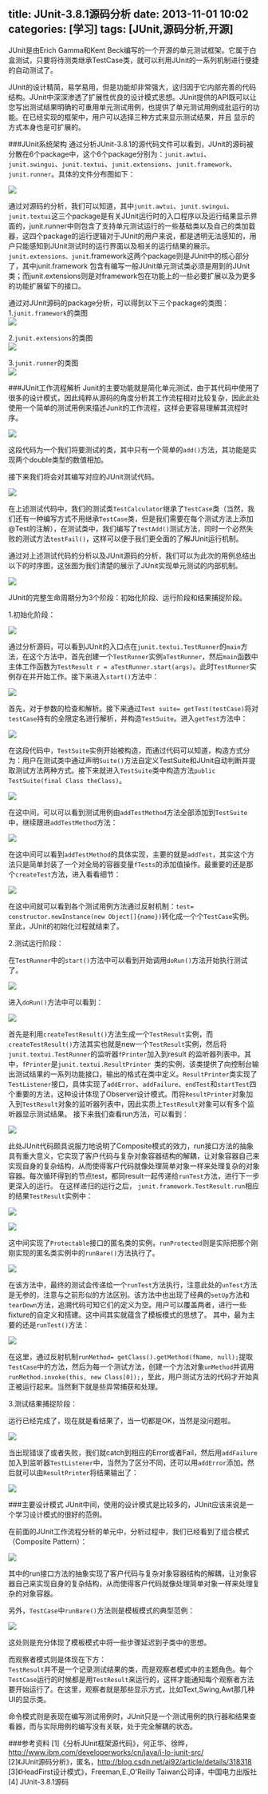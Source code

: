 title: JUnit-3.8.1源码分析
date: 2013-11-01 10:02
categories: [学习]
tags: [JUnit,源码分析,开源]
---

JUnit是由Erich Gamma和Kent Beck编写的一个开源的单元测试框架。它属于白盒测试，只要将待测类继承TestCase类，就可以利用JUnit的一系列机制进行便捷的自动测试了。

JUnit的设计精简，易学易用，但是功能却非常强大，这归因于它内部完善的代码结构。JUnit中深深渗透了扩展性优良的设计模式思想。JUnit提供的API既可以让您写出测试结果明确的可重用单元测试用例，也提供了单元测试用例成批运行的功能。在已经实现的框架中，用户可以选择三种方式来显示测试结果，并且 显示的方式本身也是可扩展的。

<!--more-->

###JUnit系统架构
通过分析JUnit-3.8.1的源代码文件可以看到，JUnit的源码被分散在6个package中，这个6个package分别为：`junit.awtui`、`junit.swingui`、`junit.textui`、`junit.extensions`、`junit.framework`、`junit.runner`。具体的文件分布图如下：

![](http://ww4.sinaimg.cn/large/7458d655gw1f70ojps32aj207405gt93.jpg)

通过对源码的分析，我们可以知道，其中`junit.awtui`、`junit.swingui`、`junit.textui`这三个package是有关JUnit运行时的入口程序以及运行结果显示界面的，junit.runner中则包含了支持单元测试运行的一些基础类以及自己的类加载器，这四个package的运行逻辑对于JUnit的用户来说，都是透明无法感知的，用户只能感知到JUnit测试时的运行界面以及相关的运行结果的展示。`junit.extensions、junit`.framework这两个package则是JUnit中的核心部分了，其中junit.framework 包含有编写一般JUnit单元测试类必须是用到的JUnit类；而junit.extensions则是对framework包在功能上的一些必要扩展以及为更多的功能扩展留下的接口。

通过对JUnit源码的package分析，可以得到以下三个package的类图：  
1.`junit.framework`的类图  
![](http://ww4.sinaimg.cn/large/7458d655gw1f70ojpmbi0j20jq0fugmb.jpg)

2.`junit.extensions`的类图  
![](http://ww1.sinaimg.cn/large/7458d655gw1f70ojp4d21j20eg0h8wf1.jpg)

3.`junit.runner`的类图  
![](http://ww1.sinaimg.cn/large/7458d655gw1f70ojpmyo4j20lo0hsdgy.jpg)

###JUnit工作流程解析
Junit的主要功能就是简化单元测试，由于其代码中使用了很多的设计模式，因此纯粹从源码的角度分析其工作流程相对比较复杂，因此此处使用一个简单的测试用例来描述Junit的工作流程，这样会更容易理解其流程时序。

![](http://ww4.sinaimg.cn/large/7458d655gw1f70ojpm1j9j20h8052t9b.jpg)

这段代码为一个我们将要测试的类，其中只有一个简单的`add()`方法，其功能是实现两个double类型的数值相加。

接下来我们将会对其编写对应的JUnit测试代码。

![](http://ww1.sinaimg.cn/large/7458d655gw1f70ojq19z4j20j60i4adp.jpg)

在上述测试代码中，我们的测试类`TestCalculator`继承了`TestCase`类（当然，我们还有一种编写方式不用继承`TestCase`类，但是我们需要在每个测试方法上添加@Test的注解），在测试类中，我们编写了`testAdd()`测试方法，同时一个必然失败的测试方法`testFail()`，这样可以便于我们更全面的了解JUnit运行机制。

通过对上述测试代码的分析以及JUnit源码的分析，我们可以为此次的用例总结出以下的时序图，这张图为我们清楚的展示了JUnit实现单元测试的内部机制。

![](http://ww4.sinaimg.cn/large/7458d655gw1f70ojr7r2bj20jy0g175i.jpg)

JUnit的完整生命周期分为3个阶段：初始化阶段、运行阶段和结果捕捉阶段。

1.初始化阶段：

![](http://ww2.sinaimg.cn/large/7458d655gw1f70ojpagt5j20e408140g.jpg)

通过分析源码，可以看到JUnit的入口点在`junit.textui.TestRunner`的`main`方法，在这个方法中，首先创建一个`TestRunner`实例`aTestRunner`，然后`main`函数中主体工作函数为`TestResult r = aTestRunner.start(args)`。此时`TestRunner`实例存在并开始工作。接下来进入`start()`方法中：

![](http://ww4.sinaimg.cn/large/7458d655gw1f70ojphsxkj20ug0gjwj2.jpg)

首先，对于参数的检查和解析。接下来通过`Test suite= getTest(testCase)`将对`testCase`持有的全限定名进行解析，并构造`TestSuite`。进入`getTest`方法中：

![](http://ww3.sinaimg.cn/large/7458d655gw1f70ojq6vwhj20gn0ifq7u.jpg)

在这段代码中，`TestSuite`实例开始被构造，而通过代码可以知道，构造方式分为：用户在测试类中通过声明`Suite()`方法自定义TestSuite和JUnit自动判断并提取测试方法两种方式。接下来就进入`TestSuite`类中构造方法`public TestSuite(final Class theClass)`。

![](http://ww3.sinaimg.cn/large/7458d655gw1f70ojpejf2j20j407d76o.jpg)

在这中间，可以可以看到测试用例由`addTestMethod`方法全部添加到`TestSuite`中，继续跟进`addTestMethod`方法：

![](http://ww1.sinaimg.cn/large/7458d655gw1f70ojpvbvbj20kl07uac9.jpg)

在这中间可以看到`addTestMethod`的具体实现，主要的就是`addTest`，其实这个方法只是简单封装了一个对全局的容器变量`fTests`的添加值操作。最重要的还是那个`createTest`方法，进入看看细节：

![](http://ww3.sinaimg.cn/large/7458d655gw1f70ojreir4j20ux0g1q9l.jpg)

在这中间就可以看到各个测试用例方法通过反射机制：`test= constructor.newInstance(new Object[]{name})`转化成一个个`TestCase`实例。
至此，JUnit的初始化过程就结束了。

2.测试运行阶段：

在`TestRunner`中的`start()`方法中可以看到开始调用`doRun()`方法开始执行测试了。

![](http://ww3.sinaimg.cn/large/7458d655gw1f70ojpdkxvj20je04yaav.jpg)

进入`doRun()`方法中可以看到：

![](http://ww2.sinaimg.cn/large/7458d655gw1f70ojpnntxj20f507wac3.jpg)

首先是利用`createTestResult()`方法生成一个`TestResult`实例，而`createTestResult()`方法其实也就是new一个`TestResult`实例，然后将`junit.textui.TestRunner`的监听器`fPrinter`加入到result 的监听器列表中。其中，`fPrinter`是`junit.textui.ResultPrinter `类的实例，该类提供了向控制台输出测试结果的一系列功能接口，输出的格式在类中定义。`ResultPrinter`类实现了`TestListener`接口，具体实现了`addError`、`addFailure`、`endTest`和`startTest`四个重要的方法，这种设计体现了Observer设计模式。而将`ResultPrinter`对象加入到`TestResult`对象的监听器列表中，因此实质上`TestResult`对象可以有多个监听器显示测试结果。
接下来我们查看run方法，可以看到：

![](http://ww1.sinaimg.cn/large/7458d655gw1f70ojql4mcj20h907uwg5.jpg)

此处JUnit代码颇具说服力地说明了Composite模式的效力，run接口方法的抽象具有重大意义，它实现了客户代码与复杂对象容器结构的解耦，让对象容器自己来实现自身的复杂结构，从而使得客户代码就像处理简单对象一样来处理复杂的对象容器。每次循环得到的节点test，都同result一起传递给`runTest`方法，进行下一步更深入的运行。
在这样递归的运行之后， `junit.framework.TestResult.run`相应的结果`TestResult`实例中：

![](http://ww4.sinaimg.cn/large/7458d655gw1f70ojq2m4ej20eo08wwfv.jpg)

![](http://ww1.sinaimg.cn/large/7458d655gw1f70ojq38srj20j80930ud.jpg)

这中间实现了`Protectable`接口的匿名类的实例，`runProtected`则是实际把那个刚刚实现的匿名类实例中的`runBare()`方法执行了。

![](http://ww4.sinaimg.cn/large/7458d655gw1f70ojq9d4xj20f208cdgw.jpg)

在该方法中，最终的测试会传递给一个`runTest`方法执行，注意此处的`unTest`方法是无参的，注意与之前形似的方法区别。该方法中也出现了经典的`setUp`方法和`tearDown`方法，追溯代码可知它们的定义为空。用户可以覆盖两者，进行一些fixture的自定义和搭建。这中间其实就蕴含了模板模式的思想了。
其中，最为主要的还是`runTest()`方法：

![](http://ww3.sinaimg.cn/large/7458d655gw1f70ojr43xyj20g90fxgq9.jpg)

在这里，通过反射机制`runMethod= getClass().getMethod(fName, null);`提取`TestCase`中的方法，然后为每一个测试方法，创建一个方法对象`unMethod`并调用`runMethod.invoke(this, new Class[0]);`，至此，用户测试方法的代码才开始真正被运行起来。当然剩下就是些异常捕获和处理。

3.测试结果捕捉阶段：

运行已经完成了，现在就是看结果了，当一切都是OK，当然是没问题啦。

![](http://ww4.sinaimg.cn/large/7458d655gw1f70ojq35f8j20iy0aq766.jpg)

当出现错误了或者失败，我们就catch到相应的Error或者Fail，然后用`addFailure`加入到监听器`TestListener`中，当然为了区分不同，还可以用`addError`添加。然后就可以由`ResultPrinter`将结果输出了：

![](http://ww3.sinaimg.cn/large/7458d655gw1f70ojq44d4j20lv08tgnp.jpg)

###主要设计模式
JUnit中间，使用的设计模式是比较多的，JUnit应该来说是一个学习设计模式的很好的范例。

在前面的JUnit工作流程分析的单元中，分析过程中，我们已经看到了组合模式（Composite Pattern）：

![](http://ww1.sinaimg.cn/large/7458d655gw1f70ojql4mcj20h907uwg5.jpg)

其中的run接口方法的抽象实现了客户代码与复杂对象容器结构的解耦，让对象容器自己来实现自身的复杂结构，从而使得客户代码就像处理简单对象一样来处理复杂的对象容器。

另外，`TestCase`中`runBare()`方法则是模板模式的典型范例：

![](http://ww2.sinaimg.cn/large/7458d655gw1f70ojq7s8xj20f208cdgw.jpg)

这处则是充分体现了模板模式中将一些步骤延迟到子类中的思想。

而观察者模式则是体现在下方：  
`TestResult`并不是一个记录测试结果的类，而是观察者模式中的主题角色。每个`TestCase`运行的时候都是用`TestResult`来运行的，这样才能通知每个观察者方法要开始运行了。在这里，观察者就是那些显示方式，比如Text,Swing,Awt那几种UI的显示类。

命令模式则是表现在编写测试用例时，JUnit只是一个测试用例的执行器和结果查看器，而与实际用例的编写没有关联，处于完全解耦的状态。

###参考资料
[1]《分析JUnit框架源代码》，何正华、徐晔，http://www.ibm.com/developerworks/cn/java/j-lo-junit-src/  
[2]《JUnit源码分析》，匿名，http://blog.csdn.net/ai92/article/details/318318  
[3]《HeadFirst设计模式》，Freeman,E.,O'Reilly Taiwan公司译，中国电力出版社  
[4] JUnit-3.8.1源码